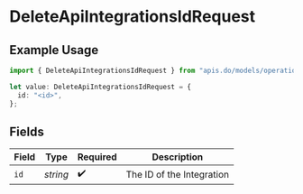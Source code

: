 # DeleteApiIntegrationsIdRequest

## Example Usage

```typescript
import { DeleteApiIntegrationsIdRequest } from "apis.do/models/operations";

let value: DeleteApiIntegrationsIdRequest = {
  id: "<id>",
};
```

## Fields

| Field                     | Type                      | Required                  | Description               |
| ------------------------- | ------------------------- | ------------------------- | ------------------------- |
| `id`                      | *string*                  | :heavy_check_mark:        | The ID of the Integration |